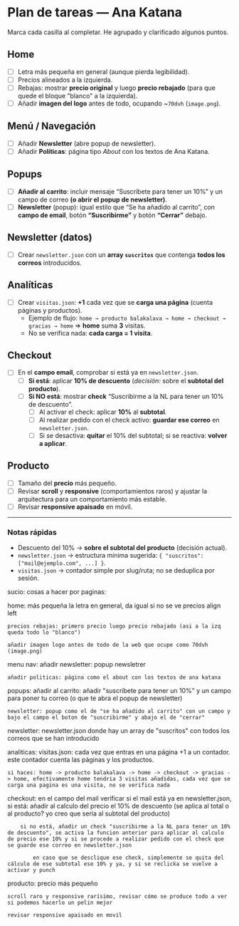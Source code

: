 
# Plan de tareas — Ana Katana
Marca cada casilla al completar. He agrupado y clarificado algunos puntos.

## Home
- [ ] Letra más pequeña en general (aunque pierda legibilidad).
- [ ] Precios alineados a la izquierda.
- [ ] Rebajas: mostrar **precio original** y luego **precio rebajado** (para que quede el bloque "blanco" a la izquierda).
- [ ] Añadir **imagen del logo** antes de todo, ocupando ~`70dvh` (`image.png`).

## Menú / Navegación
- [ ] Añadir **Newsletter** (abre popup de newsletter).
- [ ] Añadir **Políticas**: página tipo *About* con los textos de Ana Katana.

## Popups
- [ ] **Añadir al carrito**: incluir mensaje “Suscríbete para tener un 10%” y un campo de correo **(o abrir el popup de newsletter)**.
- [ ] **Newsletter** (popup): igual estilo que “Se ha añadido al carrito”, con **campo de email**, botón **“Suscribirme”** y botón **“Cerrar”** debajo.

## Newsletter (datos)
- [ ] Crear `newsletter.json` con un **array `suscritos`** que contenga **todos los correos** introducidos.

## Analíticas
- [ ] Crear `visitas.json`: **+1** cada vez que se **carga una página** (cuenta páginas y productos).
  - Ejemplo de flujo: `home → producto balakalava → home → checkout → gracias → home` ⇒ **home** suma **3** visitas.
  - No se verifica nada: **cada carga = 1 visita**.

## Checkout
- [ ] En el **campo email**, comprobar si está ya en `newsletter.json`.
  - [ ] **Si está**: aplicar **10% de descuento** (*decisión:* sobre el **subtotal del producto**).
  - [ ] **Si NO está**: mostrar **check** “Suscribirme a la NL para tener un 10% de descuento”.
    - [ ] Al activar el check: aplicar **10%** al **subtotal**.
    - [ ] Al realizar pedido con el check activo: **guardar ese correo** en `newsletter.json`.
    - [ ] Si se desactiva: **quitar** el 10% del subtotal; si se reactiva: **volver a aplicar**.

## Producto
- [ ] Tamaño del **precio** más pequeño.
- [ ] Revisar **scroll** y **responsive** (comportamientos raros) y ajustar la arquitectura para un comportamiento más estable.
- [ ] Revisar **responsive apaisado** en móvil.

---
### Notas rápidas
- Descuento del 10% → **sobre el subtotal del producto** (decisión actual).
- `newsletter.json` → estructura mínima sugerida: `{ "suscritos": ["mail@ejemplo.com", ...] }`.
- `visitas.json` → contador simple por slug/ruta; no se deduplica por sesión.




sucio: 
cosas a hacer por paginas:

home:
    más pequeña la letra en general, da igual si no se ve
    precios align left

    precios rebajas: primero precio luego precio rebajado (asi a la izq queda todo lo "blanco")

    añadir imagen logo antes de todo de la web que ocupe como 70dvh (image.png)



menu nav: 
    añadir newsletter: popup newsletrer

    añadir politicas: página como el about con los textos de ana katana



popups: 
    añadir al carrito: añadir "suscríbete para tener un 10%" y un campo para poner tu correo (o que te abra el popup de newsletter)

    newsletter: popup como el de "se ha añadido al carrito" con un campo y bajo el campo el boton de "suscribirme" y abajo el de "cerrar"



newsletter: 
    newsletter.json donde hay un array de "suscritos" con todos los correos que se han introducido



analiticas:
    visitas.json: cada vez que entras en una página +1 a un contador. este contador cuenta las páginas y los productos.

    si haces: home -> producto balakalava -> home -> checkout -> gracias -> home, efectivamente home tendria 3 visitas añadidas, cada vez que se carga una pagina es una visita, no se verifica nada 



checkout: 
    en el campo del mail verificar si el mail está ya en newsletter.json, 
        si está: añadir al calculo del precio el 10% de descuento (se aplica al total o al producto? yo creo que seria al subtotal del producto)

        si no está, añadir un check "suscribirme a la NL para tener un 10% de descuento", se activa la funcion anterior para aplicar al calculo de precio ese 10% y si se procede a realizar pedido con el check que se guarde ese correo en newsletter.json

            en caso que se desclique ese check, simplemente se quita del cálculo de ese subtotal ese 10% y ya, y si se reclicka se vuelve a activar y punch



producto:
    precio más pequeño

    scroll raro y responsive rarísimo, revisar cómo se produce todo a ver si podemos hacerlo un pelin mejor
    
    revisar responsive apaisado en movil